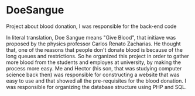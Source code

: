 # DoeSangue
Project about blood donation, I was responsible for the back-end code

In literal translation, Doe Sangue means "Give Blood", that initiave was proposed by the physics professor Carlos Renato Zacharias. He 
thought that, one of the reasons that people don't donate blood is because of the long queues and restrictions. So he organized this 
project in order to gather more blood from the students and employes at university, by making the process more easy. Me and Hector (his son, that was studying computer science back then) was responsible for constructing a website that was easy to use and that showed all the pre-requisites for the blood donation. I was responsible for organizing the database structure using PHP and SQL.
